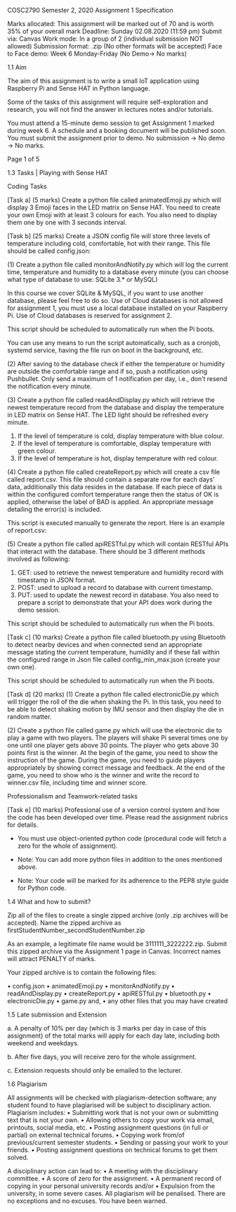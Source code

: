 
COSC2790 Semester 2, 2020
Assignment 1 Specification

Marks allocated:	This assignment will be marked out of 70 and is worth 35% of your overall mark
Deadline:	Sunday 02.08.2020 (11:59 pm)
Submit via:	Canvas
Work mode:	In a group of 2 (individual submission NOT allowed) Submission format:	.zip (No other formats will be accepted)
Face to Face demo:	Week 6 Monday-Friday (No Demo→ No marks)

1.1	Aim

The aim of this assignment is to write a small IoT application using Raspberry Pi and Sense HAT in Python language.

Some of the tasks of this assignment will require self-exploration and research, you will not find the answer in lectures notes and/or tutorials.

You must attend a 15-minute demo session to get Assignment 1 marked during week 6. A schedule and a booking document will be published soon. You must submit the assignment prior to demo.
No submission → No demo → No marks.



Page 1 of 5
 
1.3	Tasks | Playing with Sense HAT

Coding Tasks

[Task a] (5 marks) Create a python file called animatedEmoji.py which will display 3 Emoji faces in the LED matrix on Sense HAT. You need to create your own Emoji with at least 3 colours for each. You also need to display them one by one with 3 seconds interval.


[Task b] (25 marks) Create a JSON config file will store three levels of temperature including
cold, comfortable, hot with their range. This file should be called config.json:


(1)	Create a python file called monitorAndNotify.py which will log the current time, temperature and humidity to a database every minute (you can choose what type of database to use: SQLite 3.* or MySQL)

In this course we cover SQLite & MySQL, if you want to use another database, please feel free to do so. Use of Cloud databases is not allowed for assignment 1, you must use a local database installed on your Raspberry Pi. Use of Cloud databases is reserved for assignment 2.

This script should be scheduled to automatically run when the Pi boots.

You can use any means to run the script automatically, such as a cronjob, systemd service, having the file run on boot in the background, etc.

(2)	After saving to the database check if either the temperature or humidity are outside the comfortable range and if so, push a notification using Pushbullet. Only send a maximum of 1 notification per day, i.e., don’t resend the notification every minute.
 
(3)	Create a python file called readAndDisplay.py which will retrieve the newest temperature record from the database and display the temperature in LED matrix on Sense HAT. The LED light should be refreshed every minute.
1.	If the level of temperature is cold, display temperature with blue colour.
2.	If the level of temperature is comfortable, display temperature with green colour.
3.	If the level of temperature is hot, display temperature with red colour.

(4)	Create a python file called createReport.py which will create a csv file called report.csv. This file should contain a separate row for each days’ data, additionally this data resides in the database. If each piece of data is within the configured comfort temperature range then the status of OK is applied, otherwise the label of BAD is applied. An appropriate message detailing the error(s) is included.

This script is executed manually to generate the report. Here is an example of report.csv:
 
(5)	Create a python file called apiRESTful.py which will contain RESTful APIs that interact with the database. There should be 3 different methods involved as following:
1.	GET: used to retrieve the newest temperature and humidity record with timestamp in JSON format.
2.	POST: used to upload a record to database with current timestamp.
3.	PUT: used to update the newest record in database.
You also need to prepare a script to demonstrate that your API does work during the demo session.

This script should be scheduled to automatically run when the Pi boots.


[Task c] (10 marks) Create a python file called bluetooth.py using Bluetooth to detect nearby devices and when connected send an appropriate message stating the current temperature, humidity and if these fall within the configured range in Json file called config_min_max.json (create your own one).


This script should be scheduled to automatically run when the Pi boots.
 
[Task d] (20 marks)
(1)	Create a python file called electronicDie.py which will trigger the roll of the die when shaking the Pi. In this task, you need to be able to detect shaking motion by IMU sensor and then display the die in random matter.

(2)	Create a python file called game.py which will use the electronic die to play a game with two players. The players will shake Pi several times one by one until one player gets above 30 points. The player who gets above 30 points first is the winner. At the begin of the game, you need to show the instruction of the game. During the game, you need to guide players appropriately by showing correct message and feedback. At the end of the game, you need to show who is the winner and write the record to winner.csv file, including time and winner score.


Professionalism and Teamwork-related tasks

[Task e] (10 marks) Professional use of a version control system and how the code has been developed over time. Please read the assignment rubrics for details.

-	You must use object-oriented python code (procedural code will fetch a zero for the whole of assignment).

-	Note: You can add more python files in addition to the ones mentioned above.

-	Note: Your code will be marked for its adherence to the PEP8 style guide for Python code.

1.4	What and how to submit?

Zip all of the files to create a single zipped archive (only .zip archives will be accepted). Name the zipped archive as firstStudentNumber_secondStudentNumber.zip

As an example, a legitimate file name would be 3111111_3222222.zip. Submit this zipped archive via the Assignment 1 page in Canvas. Incorrect names will attract PENALTY of marks.

Your zipped archive is to contain the following files:

•	config.json
•	animatedEmoji.py
•	monitorAndNotify.py
•	readAndDisplay.py
•	createReport.py
•	apiRESTful.py
•	bluetooth.py
•	electronicDie.py
•	game.py and,
•	any other files that you may have created
 
1.5	Late submission and Extension

a.	A penalty of 10% per day (which is 3 marks per day in case of this assignment) of the total marks will apply for each day late, including both weekend and weekdays.

b.	After five days, you will receive zero for the whole assignment.

c.	Extension requests should only be emailed to the lecturer.

1.6	Plagiarism

All assignments will be checked with plagiarism-detection software; any student found to have plagiarised will be subject to disciplinary action. Plagiarism includes:
•	Submitting work that is not your own or submitting text that is not your own.
•	Allowing others to copy your work via email, printouts, social media, etc.
•	Posting assignment questions (in full or partial) on external technical forums.
•	Copying work from/of previous/current semester students.
•	Sending or passing your work to your friends.
•	Posting assignment questions on technical forums to get them solved.

A disciplinary action can lead to:
•	A meeting with the disciplinary committee.
•	A score of zero for the assignment.
•	A permanent record of copying in your personal university records and/or
•	Expulsion from the university, in some severe cases.
All plagiarism will be penalised. There are no exceptions and no excuses. You have been warned.
